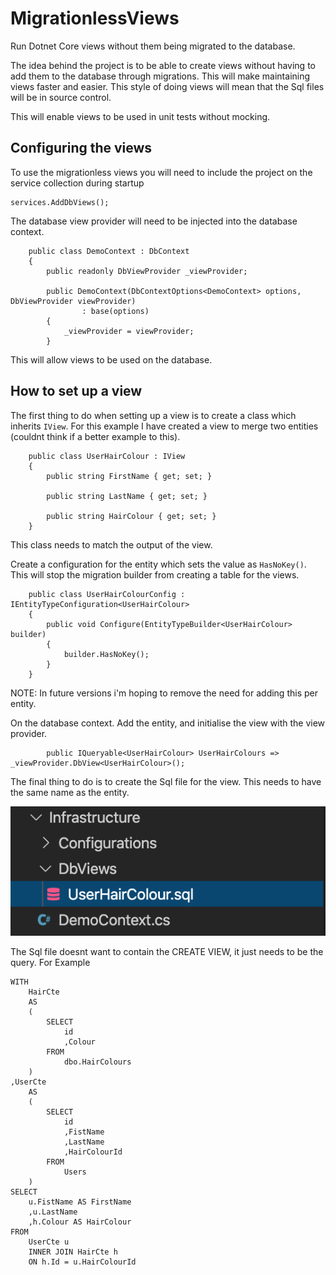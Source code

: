 # MigrationlessViews

Run Dotnet Core views without them being migrated to the database. 

The idea behind the project is to be able to create views without having to add them to the database through migrations. This will make maintaining views faster and easier. This style of doing views will mean that the Sql files will be in source control. 

This will enable views to be used in unit tests without mocking. 

## Configuring the views

To use the migrationless views you will need to include the project on the service collection during startup

```
services.AddDbViews();
```

The database view provider will need to be injected into the database context.

```
    public class DemoContext : DbContext
    {
        public readonly DbViewProvider _viewProvider;

        public DemoContext(DbContextOptions<DemoContext> options, DbViewProvider viewProvider)
                : base(options)
        {
            _viewProvider = viewProvider;
        }
```

This will allow views to be used on the database.

## How to set up a view

The first thing to do when setting up a view is to create a class which inherits `IView`. For this example I have created a view to merge two entities (couldnt think if a better example to this).

```
    public class UserHairColour : IView
    {
        public string FirstName { get; set; }

        public string LastName { get; set; }

        public string HairColour { get; set; }
    }
```

This class needs to match the output of the view.

Create a configuration for the entity which sets the value as `HasNoKey()`. This will stop the migration builder from creating a table for the views.

```
    public class UserHairColourConfig : IEntityTypeConfiguration<UserHairColour>
    {
        public void Configure(EntityTypeBuilder<UserHairColour> builder)
        {
            builder.HasNoKey();
        }
    }
```

NOTE: In future versions i'm hoping to remove the need for adding this per entity.

On the database context. Add the entity, and initialise the view with the view provider.

```
        public IQueryable<UserHairColour> UserHairColours => _viewProvider.DbView<UserHairColour>();

```

The final thing to do is to create the Sql file for the view. This needs to have the same name as the entity.

![Exanple of filder structure](Docs/SqlViewExample.png)

The Sql file doesnt want to contain the CREATE VIEW, it just needs to be the query. For Example

```
WITH
    HairCte
    AS
    (
        SELECT
            id
            ,Colour
        FROM
            dbo.HairColours
    )
,UserCte
    AS
    (
        SELECT
            id
            ,FistName
            ,LastName
            ,HairColourId
        FROM
            Users
    )
SELECT
    u.FistName AS FirstName
    ,u.LastName
    ,h.Colour AS HairColour
FROM
    UserCte u
    INNER JOIN HairCte h
    ON h.Id = u.HairColourId
```
